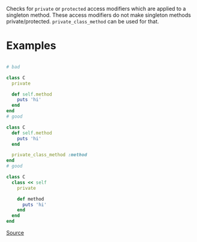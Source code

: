 
Checks for `private` or `protected` access modifiers which are
applied to a singleton method. These access modifiers do not make
singleton methods private/protected. `private_class_method` can be
used for that.

# Examples

```ruby

# bad

class C
  private

  def self.method
    puts 'hi'
  end
end
# good

class C
  def self.method
    puts 'hi'
  end

  private_class_method :method
end
# good

class C
  class << self
    private

    def method
      puts 'hi'
    end
  end
end
```

[Source](http://www.rubydoc.info/gems/rubocop/RuboCop/Cop/Lint/IneffectiveAccessModifier)